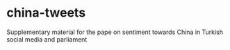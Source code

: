 # china-tweets
Supplementary material for the pape on sentiment towards China in Turkish social media and parliament
